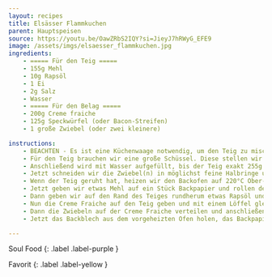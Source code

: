 ```yaml
---
layout: recipes
title: Elsässer Flammkuchen
parent: Hauptspeisen
source: https://youtu.be/OawZRbS2IQY?si=JieyJ7hRWyG_EFE9
image: /assets/imgs/elsaesser_flammkuchen.jpg
ingredients:
    - ===== Für den Teig =====
    - 155g Mehl
    - 10g Rapsöl
    - 1 Ei
    - 2g Salz
    - Wasser
    - ===== Für den Belag =====
    - 200g Creme fraiche
    - 125g Speckwürfel (oder Bacon-Streifen)
    - 1 große Zwiebel (oder zwei kleinere)

instructions:
    - BEACHTEN - Es ist eine Küchenwaage notwendig, um den Teig zu mischen. Damit der Flammkuchen knusprig wird ist es notwendig, den Flüssigkeitsgehalt genau zu bestimmen, weshalb alle Zutaten gewogen werden müssen.
    - Für den Teig brauchen wir eine große Schüssel. Diese stellen wir auf die Küchenwaage und nullen diese. Dann geben wir das Mehl, Rapsöl, Salz und Ei in die Schüssel.
    - Anschließend wird mit Wasser aufgefüllt, bis der Teig exakt 255g schwer ist. Dann wird er geknetet bis er nicht mehr klebt und glatt geworden ist. Den Teig in Frischhaltefolie wickeln und zur Seite stellen, denn er muss jetzt mindestens 1h lang ruhen (bis zu 24h im voraus, dann aber im Kühlschrank lagern).
    - Jetzt schneiden wir die Zwiebel(n) in möglichst feine Halbringe und geben sie in eine Schüssel und vermischen sie mit einer Prise Salz. Dann stellen wir sie abgedeckt zur Seite, bis der Teig geruht hat.
    - Wenn der Teig geruht hat, heizen wir den Backofen auf 220°C Ober-/Unterhitze vor. Das Blech zum Backen muss auch im Ofen vorheizen.
    - Jetzt geben wir etwas Mehl auf ein Stück Backpapier und rollen den Teig möglichst dünn darauf aus.
    - Dann geben wir auf den Rand des Teiges rundherum etwas Rapsöl und verstreichen es mit einem Backpinsel gleichmäßig auf dem Rand des Teiges.
    - Nun die Creme Fraiche auf den Teig geben und mit einem Löffel gleichmäßig, aber nicht bis ganz zum Rand, verteilen.
    - Dann die Zwiebeln auf der Creme Fraiche verteilen und anschließend die Speckwürfel darüber streuen.
    - Jetzt das Backblech aus dem vorgeheizten Ofen holen, das Backpapier mit dem Flammkuchen darauflegen und den Flammkuchen für ca. 8-12 Minuten (je nach Ofen) backen, bis der Rand goldbraun ist. Fertig!

---
```

Soul Food
{: .label .label-purple }

Favorit
{: .label .label-yellow }
